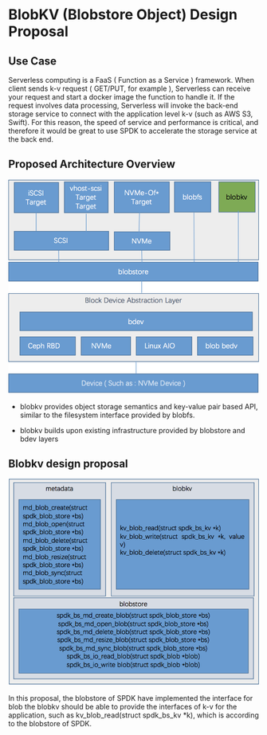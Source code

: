 # BlobKV (Blobstore Object) Design Proposal

## Use Case

Serverless computing is a FaaS ( Function as a Service ) framework.  When client sends k-v request ( GET/PUT, for example ), Serverless can receive your request and start a docker image the function to handle it. If the request involves data processing, Serverless will invoke the back-end storage service to connect with the application level k-v (such as AWS S3, Swift). For this reason, the speed of service and performance is critical, and therefore it would be great to use SPDK to accelerate the storage service at the back end.

## Proposed Architecture Overview

![SPDK BlobKV Archtecture Proposal](https://github.com/hellowaywewe/spdk/blob/spdk-objectstore/doc/blobkv.png)

- blobkv provides object storage semantics and key-value pair based API, similar to the filesystem interface provided by blobfs.

- blobkv builds upon existing infrastructure provided by blobstore and bdev layers
    
## Blobkv design proposal
![SPDK BlobKV Archtecture Proposal](https://github.com/hellowaywewe/spdk/blob/spdk-objectstore/doc/kv_api.png)

In this proposal, the blobstore of SPDK have implemented the interface for blob the blobkv should be able to provide the interfaces of k-v for the application, such as kv_blob_read(struct spdk_bs_kv *k), which is according to the blobstore of SPDK.  
 


